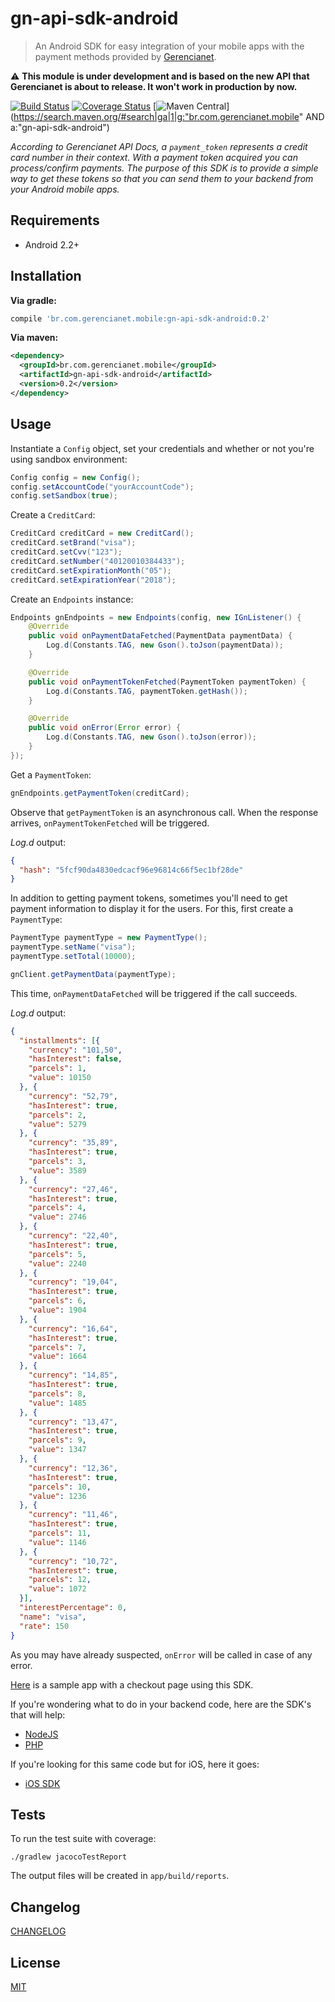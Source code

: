 # gn-api-sdk-android

> An Android SDK for easy integration of your mobile apps with the payment methods
provided by [Gerencianet](http://gerencianet.com.br).

:warning: **This module is under development and is based on the new API that Gerencianet is about to release. It won't work in production by now.**

[![Build Status](https://travis-ci.org/gerencianet/gn-api-sdk-android.svg?branch=master)](https://travis-ci.org/gerencianet/gn-api-sdk-android)
[![Coverage Status](https://coveralls.io/repos/gerencianet/gn-api-sdk-android/badge.svg)](https://coveralls.io/r/gerencianet/gn-api-sdk-android)
[![Maven Central](https://img.shields.io/maven-central/v/br.com.gerencianet.mobile/gn-api-sdk-android.svg)](https://search.maven.org/#search|ga|1|g:"br.com.gerencianet.mobile" AND a:"gn-api-sdk-android")

*According to Gerencianet API Docs, a `payment_token` represents a credit card number in their context. With a payment
token acquired you can process/confirm payments. The purpose of this SDK is to provide a simple way to get these tokens so that
you can send them to your backend from your Android mobile apps.*

## Requirements

- Android 2.2+

## Installation

**Via gradle:**

```gradle
compile 'br.com.gerencianet.mobile:gn-api-sdk-android:0.2'
```

**Via maven:**

```xml
<dependency>
  <groupId>br.com.gerencianet.mobile</groupId>
  <artifactId>gn-api-sdk-android</artifactId>
  <version>0.2</version>
</dependency>
```

## Usage

Instantiate a `Config` object, set your credentials and whether or not you're using sandbox environment:

```java
Config config = new Config();
config.setAccountCode("yourAccountCode");
config.setSandbox(true);
```

Create a `CreditCard`:

```java
CreditCard creditCard = new CreditCard();
creditCard.setBrand("visa");
creditCard.setCvv("123");
creditCard.setNumber("40120010384433");
creditCard.setExpirationMonth("05");
creditCard.setExpirationYear("2018");
```

Create an `Endpoints` instance:

```java
Endpoints gnEndpoints = new Endpoints(config, new IGnListener() {
    @Override
    public void onPaymentDataFetched(PaymentData paymentData) {
        Log.d(Constants.TAG, new Gson().toJson(paymentData));
    }

    @Override
    public void onPaymentTokenFetched(PaymentToken paymentToken) {
        Log.d(Constants.TAG, paymentToken.getHash());
    }

    @Override
    public void onError(Error error) {
        Log.d(Constants.TAG, new Gson().toJson(error));
    }
});
```

Get a `PaymentToken`:

```java
gnEndpoints.getPaymentToken(creditCard);
```

Observe that `getPaymentToken` is an asynchronous call. When the response arrives, `onPaymentTokenFetched` will be triggered.

*Log.d* output:

```json
{
  "hash": "5fcf90da4830edcacf96e96814c66f5ec1bf28de"
}
```

In addition to getting payment tokens, sometimes you'll need to get payment information to display it for the users. For this, first create a `PaymentType`:

```java
PaymentType paymentType = new PaymentType();
paymentType.setName("visa");
paymentType.setTotal(10000);

gnClient.getPaymentData(paymentType);
```

This time, `onPaymentDataFetched` will be triggered if the call succeeds.

*Log.d* output:

```json
{
  "installments": [{
    "currency": "101,50",
    "hasInterest": false,
    "parcels": 1,
    "value": 10150
  }, {
    "currency": "52,79",
    "hasInterest": true,
    "parcels": 2,
    "value": 5279
  }, {
    "currency": "35,89",
    "hasInterest": true,
    "parcels": 3,
    "value": 3589
  }, {
    "currency": "27,46",
    "hasInterest": true,
    "parcels": 4,
    "value": 2746
  }, {
    "currency": "22,40",
    "hasInterest": true,
    "parcels": 5,
    "value": 2240
  }, {
    "currency": "19,04",
    "hasInterest": true,
    "parcels": 6,
    "value": 1904
  }, {
    "currency": "16,64",
    "hasInterest": true,
    "parcels": 7,
    "value": 1664
  }, {
    "currency": "14,85",
    "hasInterest": true,
    "parcels": 8,
    "value": 1485
  }, {
    "currency": "13,47",
    "hasInterest": true,
    "parcels": 9,
    "value": 1347
  }, {
    "currency": "12,36",
    "hasInterest": true,
    "parcels": 10,
    "value": 1236
  }, {
    "currency": "11,46",
    "hasInterest": true,
    "parcels": 11,
    "value": 1146
  }, {
    "currency": "10,72",
    "hasInterest": true,
    "parcels": 12,
    "value": 1072
  }],
  "interestPercentage": 0,
  "name": "visa",
  "rate": 150
}
```

As you may have already suspected, `onError` will be called in case of any error.

[Here](https://github.com/gerencianet/gn-api-sdk-android-sample) is a sample app with a checkout page using this SDK.

If you're wondering what to do in your backend code, here are the SDK's that will help:

- [NodeJS](https://github.com/gerencianet/gn-api-sdk-node)
- [PHP](https://github.com/gerencianet/gn-api-sdk-php)

If you're looking for this same code but for iOS, here it goes:

- [iOS SDK](https://github.com/gerencianet/gn-api-sdk-ios)

## Tests

To run the test suite with coverage:

```
./gradlew jacocoTestReport
```

The output files will be created in `app/build/reports`.

## Changelog

[CHANGELOG](https://github.com/gerencianet/gn-api-sdk-android/tree/master/CHANGELOG.md)

## License

[MIT](LICENSE)